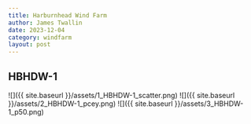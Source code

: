 ```yaml
---
title: Harburnhead Wind Farm
author: James Twallin
date: 2023-12-04
category: windfarm
layout: post
---
```

HBHDW-1
-------------
![]({{ site.baseurl }}/assets/1_HBHDW-1_scatter.png)
![]({{ site.baseurl }}/assets/2_HBHDW-1_pcey.png)
![]({{ site.baseurl }}/assets/3_HBHDW-1_p50.png)

